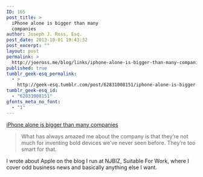 ```yaml
---
ID: 165
post_title: >
  iPhone alone is bigger than many
  companies
author: Joseph J. Ross, Esq.
post_date: 2013-10-01 19:43:32
post_excerpt: ""
layout: post
permalink: >
  http://joeross.me/blog/links/iphone-alone-is-bigger-than-many-companies/
published: true
tumblr_geek-esq_permalink:
  - >
    http://geek-esq.tumblr.com/post/62831008151/iphone-alone-is-bigger-than-many-companies
tumblr_geek-esq_id:
  - "62831008151"
gfonts_meta_no_font:
  - "1"
---
```

<a href='http://www.njbiz.com/article/20131001/SFW/131009976/iPhone-alone-is-bigger-than-many-companies-or-How-I-learned-to-stop-worrying-and-love-the-rumors'>iPhone alone is bigger than many companies</a><div class="link_description"><blockquote>
<p>What has always amazed me about the company is that they&#8217;re not much for inventing bold devices we&#8217;ve never seen before. They&#8217;re too smart for that.</p>
</blockquote>

<p>I wrote about Apple on the blog I run at NJBIZ, Suitable For Work, where I cover odd business news and basically anything else I want.</p></div>